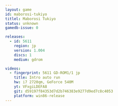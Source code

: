 ```yaml
---
layout: game
id: maborosi-tukiyo
titlel: Maborosi Tukiyo
status: unknown
gamedb-issue: 0

releases:
  - id: 5611
    region: jp
    version: 1.004
    discs: 1
    medium: gdrom

videos:
  - fingerprint: 5611 GD-ROM1/1 jp
    title: Intro auto run
    hw: i7 2720qm, GeForce 540M
    yt: VFxgiLDEFA8
    git: d59197f84353d7d2b746383e9277d9ed7c8c4053
    platform: win86-release
---
```

